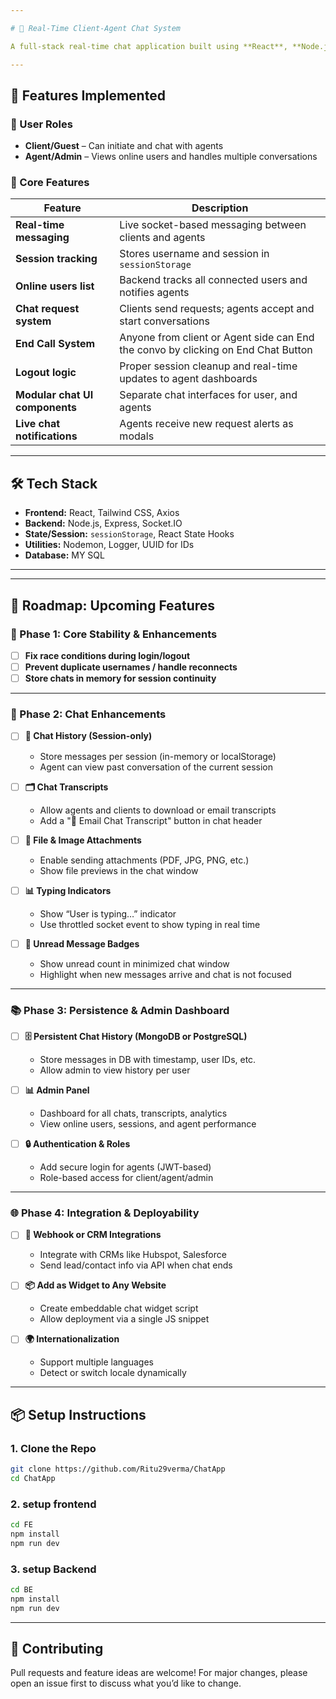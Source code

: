 ```yaml
---

# 💬 Real-Time Client-Agent Chat System

A full-stack real-time chat application built using **React**, **Node.js**, and **Socket.IO** that enables seamless communication between clients and agents with user presence tracking, chat requests, and secure session handling.

---
```


## 🚀 Features Implemented

### 👤 User Roles

* **Client/Guest** – Can initiate and chat with agents
* **Agent/Admin** – Views online users and handles multiple conversations

### 🔧 Core Features

| Feature                        | Description                                                      |
| ------------------------------ | ---------------------------------------------------------------- |
| **Real-time messaging**        | Live socket-based messaging between clients and agents           |
| **Session tracking**           | Stores username and session in `sessionStorage`                  |
| **Online users list**          | Backend tracks all connected users and notifies agents           |
| **Chat request system**        | Clients send requests; agents accept and start conversations     |
| **End Call System**            | Anyone from client or Agent side can End the convo by clicking on End Chat Button    |
| **Logout logic**               | Proper session cleanup and real-time updates to agent dashboards |
| **Modular chat UI components** | Separate chat interfaces for user, and agents                    |
| **Live chat notifications**    | Agents receive new request alerts as modals                      |

---

## 🛠️ Tech Stack

* **Frontend:** React, Tailwind CSS, Axios
* **Backend:** Node.js, Express, Socket.IO
* **State/Session:** `sessionStorage`, React State Hooks
* **Utilities:** Nodemon, Logger, UUID for IDs
* **Database:** MY SQL
---

---

## 🧭 Roadmap: Upcoming Features

### 🔄 Phase 1: Core Stability & Enhancements

* [ ] **Fix race conditions during login/logout**
* [ ] **Prevent duplicate usernames / handle reconnects**
* [ ] **Store chats in memory for session continuity**

---

### 📝 Phase 2: Chat Enhancements

* [ ] **💬 Chat History (Session-only)**

  * Store messages per session (in-memory or localStorage)
  * Agent can view past conversation of the current session

* [ ] **🗂 Chat Transcripts**

  * Allow agents and clients to download or email transcripts
  * Add a "📧 Email Chat Transcript" button in chat header

* [ ] **📎 File & Image Attachments**

  * Enable sending attachments (PDF, JPG, PNG, etc.)
  * Show file previews in the chat window

* [ ] **📊 Typing Indicators**

  * Show “User is typing…” indicator
  * Use throttled socket event to show typing in real time

* [ ] **📨 Unread Message Badges**

  * Show unread count in minimized chat window
  * Highlight when new messages arrive and chat is not focused

---

### 📚 Phase 3: Persistence & Admin Dashboard

* [ ] **🗄 Persistent Chat History (MongoDB or PostgreSQL)**

  * Store messages in DB with timestamp, user IDs, etc.
  * Allow admin to view history per user

* [ ] **📊 Admin Panel**

  * Dashboard for all chats, transcripts, analytics
  * View online users, sessions, and agent performance

* [ ] **🔒 Authentication & Roles**

  * Add secure login for agents (JWT-based)
  * Role-based access for client/agent/admin

---

### 🌐 Phase 4: Integration & Deployability

* [ ] **🔌 Webhook or CRM Integrations**

  * Integrate with CRMs like Hubspot, Salesforce
  * Send lead/contact info via API when chat ends

* [ ] **📦 Add as Widget to Any Website**

  * Create embeddable chat widget script
  * Allow deployment via a single JS snippet

* [ ] **🌍 Internationalization**

  * Support multiple languages
  * Detect or switch locale dynamically

---

## 📦 Setup Instructions

### 1. Clone the Repo

```bash
git clone https://github.com/Ritu29verma/ChatApp
cd ChatApp
```

### 2. setup frontend

```bash
cd FE
npm install
npm run dev
```

### 3. setup Backend

```bash
cd BE
npm install
npm run dev
```

---
## 🤝 Contributing

Pull requests and feature ideas are welcome! For major changes, please open an issue first to discuss what you’d like to change.
